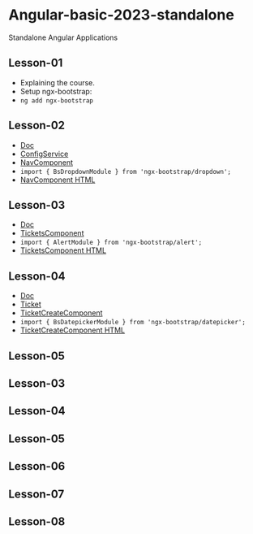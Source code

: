 # Angular-basic-2023-standalone
Standalone Angular Applications

## Lesson-01
- Explaining the course.
- Setup ngx-bootstrap:
- `ng add ngx-bootstrap`

## Lesson-02
- [Doc](https://valor-software.com/ngx-bootstrap/#/components/dropdowns?tab=overview)
- [ConfigService](src\app\service\config.service.ts)
- [NavComponent](src/app/common/nav/nav.component.ts)
- `import { BsDropdownModule } from 'ngx-bootstrap/dropdown';`
- [NavComponent HTML](src\app\common\nav\nav.component.html)

## Lesson-03
- [Doc](https://valor-software.com/ngx-bootstrap/#/components/alerts?tab=overview)
- [TicketsComponent](src\app\ticket\tickets\tickets.component.ts)
- `import { AlertModule } from 'ngx-bootstrap/alert';`
- [TicketsComponent HTML](src\app\ticket\tickets\tickets.component.ts)

## Lesson-04
- [Doc](https://valor-software.com/ngx-bootstrap/#/components/datepicker?tab=overview)
- [Ticket](src\app\model\ticket.ts)
- [TicketCreateComponent](src\app\ticket\ticket-create\ticket-create.component.ts)
- `import { BsDatepickerModule } from 'ngx-bootstrap/datepicker';`
- [TicketCreateComponent HTML](src\app\ticket\ticket-create\ticket-create.component.html)

## Lesson-05










## Lesson-03





## Lesson-04


## Lesson-05


## Lesson-06


## Lesson-07






## Lesson-08


